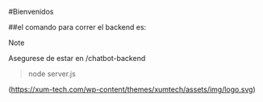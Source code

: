 #Bienvenidos

##el comando para correr el backend es:

> [!NOTE]
> Asegurese de estar en /chatbot-backend

> node server.js

(https://xum-tech.com/wp-content/themes/xumtech/assets/img/logo.svg)